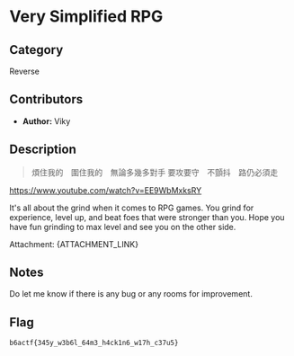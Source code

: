 # Very Simplified RPG

## Category

Reverse

## Contributors

-   **Author:** Viky

## Description

> 煩住我的　圍住我的　無論多幾多對手
> 要攻要守　不顫抖　路仍必須走

https://www.youtube.com/watch?v=EE9WbMxksRY

It's all about the grind when it comes to RPG games. You grind for experience, level up, and beat foes that were stronger than you. Hope you have fun grinding to max level and see you on the other side.

Attachment: {ATTACHMENT_LINK}

## Notes
Do let me know if there is any bug or any rooms for improvement.

## Flag

`b6actf{345y_w3b6l_64m3_h4ck1n6_w17h_c37u5}`
